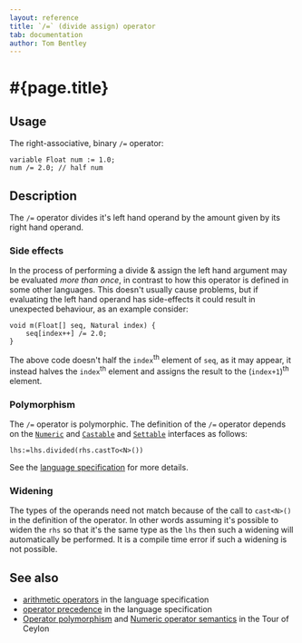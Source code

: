 ```yaml
---
layout: reference
title: `/=` (divide assign) operator
tab: documentation
author: Tom Bentley
---
```


# #{page.title}

## Usage 

The right-associative, binary `/=` operator:

    variable Float num := 1.0;
    num /= 2.0; // half num 

## Description

The `/=` operator divides it's left hand operand by the amount given by 
its right hand operand. 

### Side effects

In the process of performing a divide & assign the left hand argument 
may be evaluated *more than once*, in contrast to how this operator is defined
in some other languages. This doesn't usually cause problems, but if evaluating
the left hand operand has side-effects it could result in unexpected behaviour,
as an example consider:

    void m(Float[] seq, Natural index) {
        seq[index++] /= 2.0;
    }

The above code doesn't half the `index`<sup>th</sup> element of `seq`, as it 
may appear, it instead halves the `index`<sup>th</sup> element and 
assigns the result to the (`index+1`)<sup>th</sup> element.

### Polymorphism

The `/=` operator is polymorphic. The definition of the `/=` operator depends 
on the [`Numeric`](../../ceylon.language/Numeric) and 
[`Castable`](../../ceylon.language/Castable) and
[`Settable`](../../ceylon.language/Settable) interfaces as follows:

    lhs:=lhs.divided(rhs.castTo<N>())

See the [language specification](#{site.urls.spec}#arithmetic) for more details.

### Widening

The types of the operands need not match because of the call to `cast<N>()` 
in the definition of the operator. In other words assuming it's possible to 
widen the `rhs` so that it's the same type as the `lhs` then 
such a widening will automatically be performed. It is a compile time error if 
such a widening is not possible.

## See also

* [arithmetic operators](#{site.urls.spec}#arithmetic) in the 
  language specification
* [operator precedence](#{site.urls.spec}#operatorprecedence) in the 
  language specification
* [Operator polymorphism](/documentation/tour/language-module/#operator_polymorphism) 
  and 
  [Numeric operator semantics](/documentation/tour/language-module/#numeric_operator_semantics) 
  in the Tour of Ceylon
